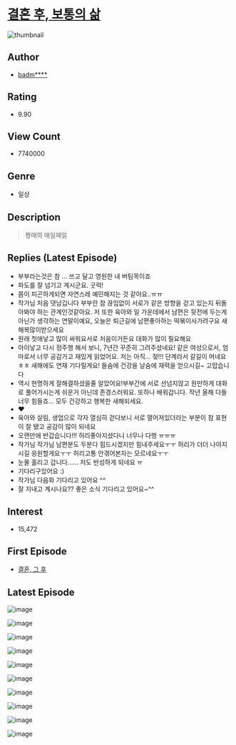 # [결혼 후, 보통의 삶](https://comic.naver.com/bestChallenge/list?titleId=647374)
![thumbnail](https://image-comic.pstatic.net/user_contents_data/challenge_comic/2015/02/11/285940/thumbnail_title_badmihye_090858_.jpg)

## Author
- [badm****](https://comic.naver.com/artistTitle?id=285940)

## Rating
- 9.90

## View Count
- 7740000

## Genre
- 일상

## Description
> 짱매의 매일매일

## Replies (Latest Episode)
- 부부라는것은 참 ... 쓰고 달고 영원한 내 버팀목이죠
- 파도를 잘 넘기고 계시군요. 굿럭!
- 몸이 피곤하게되면 자연스레 예민해지는 것 같아요..ㅠㅠ
- 작가님 처음 댓남깁니다 부부란 참 끊임없이 서로가 같은 방향을 걷고 있는지 뒤돌아봐야 하는 관계인것같아요. 저 또한 육아와 일 가운데에서 남편은 뒷전에 두는게 아닌가 생각하는 연말이예요, 오늘은 퇴근길에 남편좋아하는 떡볶이사가려구요 새해복많이받으세요
- 원래 첫애낳고 많이 싸워요서로 처음이거든요 대화가 많이 필요해요
- 아이낳고 다시 정주행 해서 보니, 7년간 꾸준히 그려주셨네요! 같은 여성으로서, 엄마로서 너무 공감가고 재밌게 읽었어요. 저는 아직... 젖!!! 단계라서 갈길이 머네요 ㅎㅎ 새해에도 연재 기다릴게요! 들숨에 건강을 날숨에 재력을 얻으시길~ 고맙습니다
- 역시 현명하게 잘해결하셨을줄 알았어요!부부간에 서로 선넘지않고 원만하게 대화로 풀어가시는게 쉬운거 아닌데 존경스러워요. 또하나 배워갑니다. 작년 올해 다들 너무 힘들죠... 모두 건강하고 행복한 새해되세요.
- ❤
- 육아와 살림, 생업으로 각자 열심히 걷다보니 서로 멀어져있더라는 부분이 참 표현이 잘 됐고 공감이 많이 되네요
- 오랜만에 반갑습니다!!! 허리좋아지셨다니 너무나 다행 ㅠㅠㅠ
- 작가님 작가님 남편분도 두분다 힘드시겠지만 힘내주세요ㅜㅜ 허리가 더더 나아지시길 응원할게요ㅜㅜ 허리고통 안겪어본자는 모르네요ㅜㅜ
- 눈물 흘리고 갑니다…… 저도 반성하게 되네요 ㅠ
- 기다리구있어요 :)
- 작가님 다음화 기다리고 있어요 ^^
- 잘 지내고 계시나요?? 좋은 소식 기다리고 있어요~^^

## Interest
- 15,472

## First Episode
- [결혼, 그 후](https://comic.naver.com/bestChallenge/detail?titleId=647374&no=3)

## Latest Episode
![image](https://image-comic.pstatic.net/user_contents_data/challenge_comic/2021/12/31/285940/upload_7364854571895042102.jpeg)

![image](https://image-comic.pstatic.net/user_contents_data/challenge_comic/2021/12/31/285940/upload_3835155270745010742.jpeg)

![image](https://image-comic.pstatic.net/user_contents_data/challenge_comic/2021/12/31/285940/upload_3918525533712169017.jpeg)

![image](https://image-comic.pstatic.net/user_contents_data/challenge_comic/2021/12/31/285940/upload_3760616976577803106.jpeg)

![image](https://image-comic.pstatic.net/user_contents_data/challenge_comic/2021/12/31/285940/upload_3546641220629575009.jpeg)

![image](https://image-comic.pstatic.net/user_contents_data/challenge_comic/2021/12/31/285940/upload_7221352919092048739.jpeg)

![image](https://image-comic.pstatic.net/user_contents_data/challenge_comic/2021/12/31/285940/upload_3618132352250100016.jpeg)

![image](https://image-comic.pstatic.net/user_contents_data/challenge_comic/2021/12/31/285940/upload_7220225013522512182.jpeg)

![image](https://image-comic.pstatic.net/user_contents_data/challenge_comic/2021/12/31/285940/upload_3546691785209165668.jpeg)

![image](https://image-comic.pstatic.net/user_contents_data/challenge_comic/2021/12/31/285940/upload_7233174834528858163.jpeg)
